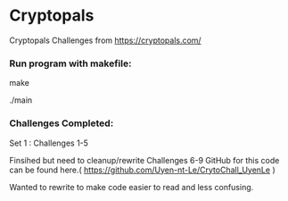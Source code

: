 # Cryptopals
 Cryptopals Challenges from https://cryptopals.com/

### Run program with makefile:

make

./main

### Challenges Completed:
Set 1 : Challenges 1-5

Finsihed but need to cleanup/rewrite Challenges 6-9
GitHub for this code can be found here.( https://github.com/Uyen-nt-Le/CrytoChall_UyenLe )

Wanted to rewrite to make code easier to read and less confusing.
